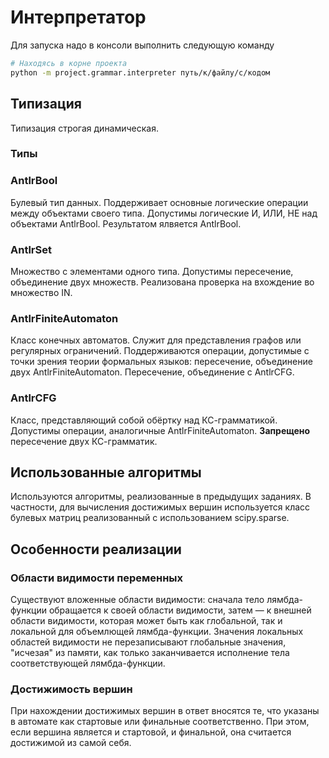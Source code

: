 # Интерпретатор

Для запуска надо в консоли выполнить следующую команду

```bash
# Находясь в корне проекта
python -m project.grammar.interpreter путь/к/файлу/с/кодом
```

## Типизация
Типизация строгая динамическая.

### Типы
### AntlrBool
Булевый тип данных. Поддерживает основные логические операции между объектами своего типа.
Допустимы логические И, ИЛИ, НЕ над объектами AntlrBool. Результатом ялвяется AntlrBool.

### AntlrSet
Множество с элементами одного типа. Допустимы пересечение, объединение двух множеств. 
Реализована проверка на вхождение во множество IN.

### AntlrFiniteAutomaton
Класс конечных автоматов. Служит для представления графов или регулярных ограничений. 
Поддерживаются операции, допустимые с точки зрения теории формальных языков: пересечение, объединение двух AntlrFiniteAutomaton. 
Пересечение, объединение с AntlrCFG.

### AntlrCFG
Класс, представляющий собой обёртку над КС-грамматикой. 
Допустимы операции, аналогичные AntlrFiniteAutomaton. **Запрещено** пересечение двух КС-грамматик.


## Использованные алгоритмы

Используются алгоритмы, реализованные в предыдущих заданиях. 
В частности, для вычисления достижимых вершин используется класс булевых матриц реализованный с использованием scipy.sparse.

## Особенности реализации

### Области видимости переменных

Существуют вложенные области видимости: сначала тело лямбда-функции
обращается к своей области видимости, затем — к внешней области видимости, которая может быть как глобальной, так и
локальной для объемлющей лямбда-функции. Значения локальных областей видимости не перезаписывают глобальные значения,
"исчезая" из памяти, как только заканчивается исполнение тела соответствующей лямбда-функции.

### Достижимость вершин

При нахождении достижимых вершин в ответ вносятся те, что указаны в автомате как стартовые или финальные соответственно.
При этом, если вершина является и стартовой, и финальной, она считается достижимой из самой себя.
